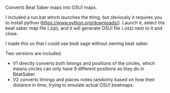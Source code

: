 Converts Beat Saber maps into OSU! maps.

I included a run.bat which launches the thing, but obviously it requires you to install python (https://www.python.org/downloads/). Launch it, select the beat saber map file (.zip), and it will generate OSU! file (.osz) next to it and close. 

I made this so that I could use beat sage without owning beat saber.

Two versions are included.
- V1 directly converts both timings and positions of the circles, which means circles can only have 9 different positions as they do in BeatSaber.
- V2 converts timings and places notes randomly based on how their distance in time, trying to emulate actual OSU! beatmaps.
